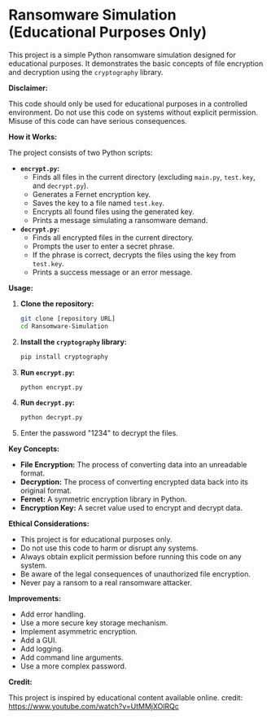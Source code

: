 # Ransomware Simulation (Educational Purposes Only)

This project is a simple Python ransomware simulation designed for educational purposes. It demonstrates the basic concepts of file encryption and decryption using the `cryptography` library.

**Disclaimer:**

This code should only be used for educational purposes in a controlled environment. Do not use this code on systems without explicit permission. Misuse of this code can have serious consequences.

**How it Works:**

The project consists of two Python scripts:

* **`encrypt.py`:**
    * Finds all files in the current directory (excluding `main.py`, `test.key`, and `decrypt.py`).
    * Generates a Fernet encryption key.
    * Saves the key to a file named `test.key`.
    * Encrypts all found files using the generated key.
    * Prints a message simulating a ransomware demand.
* **`decrypt.py`:**
    * Finds all encrypted files in the current directory.
    * Prompts the user to enter a secret phrase.
    * If the phrase is correct, decrypts the files using the key from `test.key`.
    * Prints a success message or an error message.

**Usage:**

1.  **Clone the repository:**
    ```bash
    git clone [repository URL]
    cd Ransomware-Simulation
    ```
2.  **Install the `cryptography` library:**
    ```bash
    pip install cryptography
    ```
3.  **Run `encrypt.py`:**
    ```bash
    python encrypt.py
    ```
4.  **Run `decrypt.py`:**
    ```bash
    python decrypt.py
    ```
5.  Enter the password "1234" to decrypt the files.

**Key Concepts:**

* **File Encryption:** The process of converting data into an unreadable format.
* **Decryption:** The process of converting encrypted data back into its original format.
* **Fernet:** A symmetric encryption library in Python.
* **Encryption Key:** A secret value used to encrypt and decrypt data.

**Ethical Considerations:**

* This project is for educational purposes only.
* Do not use this code to harm or disrupt any systems.
* Always obtain explicit permission before running this code on any system.
* Be aware of the legal consequences of unauthorized file encryption.
* Never pay a ransom to a real ransomware attacker.

**Improvements:**

* Add error handling.
* Use a more secure key storage mechanism.
* Implement asymmetric encryption.
* Add a GUI.
* Add logging.
* Add command line arguments.
* Use a more complex password.

**Credit:**

This project is inspired by educational content available online.
credit: https://www.youtube.com/watch?v=UtMMjXOlRQc
